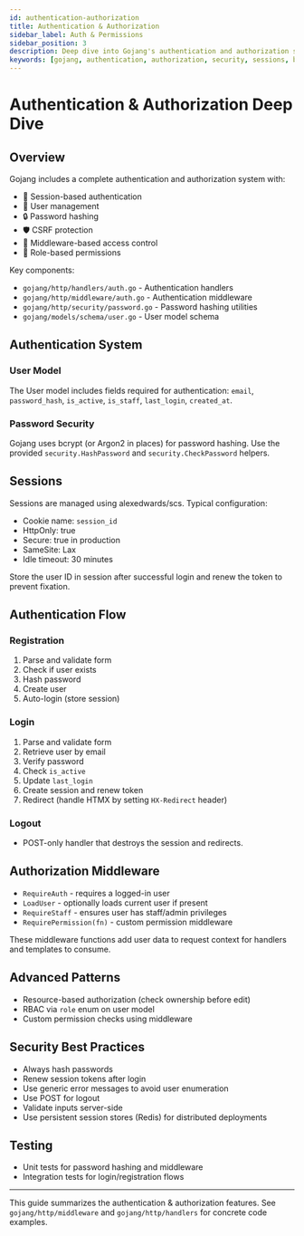 ```yaml
---
id: authentication-authorization
title: Authentication & Authorization
sidebar_label: Auth & Permissions
sidebar_position: 3
description: Deep dive into Gojang's authentication and authorization system including sessions, password security, and middleware.
keywords: [gojang, authentication, authorization, security, sessions, bcrypt, middleware, rbac]
---
```


# Authentication & Authorization Deep Dive

## Overview

Gojang includes a complete authentication and authorization system with:
- 🔐 Session-based authentication
- 👥 User management
- 🔒 Password hashing
- 🛡️ CSRF protection
- 🚪 Middleware-based access control
- 👮 Role-based permissions

Key components:
- `gojang/http/handlers/auth.go` - Authentication handlers
- `gojang/http/middleware/auth.go` - Authentication middleware
- `gojang/http/security/password.go` - Password hashing utilities
- `gojang/models/schema/user.go` - User model schema

## Authentication System

### User Model

The User model includes fields required for authentication: `email`, `password_hash`, `is_active`, `is_staff`, `last_login`, `created_at`.

### Password Security

Gojang uses bcrypt (or Argon2 in places) for password hashing. Use the provided `security.HashPassword` and `security.CheckPassword` helpers.

## Sessions

Sessions are managed using alexedwards/scs. Typical configuration:
- Cookie name: `session_id`
- HttpOnly: true
- Secure: true in production
- SameSite: Lax
- Idle timeout: 30 minutes

Store the user ID in session after successful login and renew the token to prevent fixation.

## Authentication Flow

### Registration
1. Parse and validate form
2. Check if user exists
3. Hash password
4. Create user
5. Auto-login (store session)

### Login
1. Parse and validate form
2. Retrieve user by email
3. Verify password
4. Check `is_active`
5. Update `last_login`
6. Create session and renew token
7. Redirect (handle HTMX by setting `HX-Redirect` header)

### Logout
- POST-only handler that destroys the session and redirects.

## Authorization Middleware

- `RequireAuth` - requires a logged-in user
- `LoadUser` - optionally loads current user if present
- `RequireStaff` - ensures user has staff/admin privileges
- `RequirePermission(fn)` - custom permission middleware

These middleware functions add user data to request context for handlers and templates to consume.

## Advanced Patterns

- Resource-based authorization (check ownership before edit)
- RBAC via `role` enum on user model
- Custom permission checks using middleware

## Security Best Practices

- Always hash passwords
- Renew session tokens after login
- Use generic error messages to avoid user enumeration
- Use POST for logout
- Validate inputs server-side
- Use persistent session stores (Redis) for distributed deployments

## Testing

- Unit tests for password hashing and middleware
- Integration tests for login/registration flows

---

This guide summarizes the authentication & authorization features. See `gojang/http/middleware` and `gojang/http/handlers` for concrete code examples.